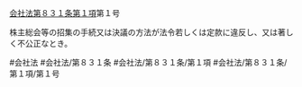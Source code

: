 [会社法第８３１条第１項](会社法＿＿＿＿第８３１条第１項)第１号

株主総会等の招集の手続又は決議の方法が法令若しくは定款に違反し、又は著しく不公正なとき。


#会社法
#会社法/第８３１条
#会社法/第８３１条/第１項
#会社法/第８３１条/第１項/第１号
